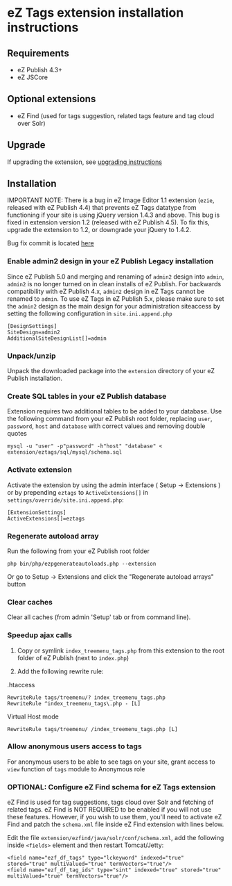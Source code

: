 # eZ Tags extension installation instructions

## Requirements

   * eZ Publish 4.3+
   * eZ JSCore

## Optional extensions

   * eZ Find (used for tags suggestion, related tags feature and tag cloud over Solr)

## Upgrade

If upgrading the extension, see [upgrading instructions](/ezsystems/eztags/doc/UPGRADE.md)

## Installation

IMPORTANT NOTE: There is a bug in eZ Image Editor 1.1 extension (`ezie`, released with eZ Publish 4.4)
that prevents eZ Tags datatype from functioning if your site is using jQuery version 1.4.3 and above.
This bug is fixed in extension version 1.2 (released with eZ Publish 4.5). To fix this, upgrade the
extension to 1.2, or downgrade your jQuery to 1.4.2.

Bug fix commit is located [here](https://github.com/ezsystems/ezie/commit/6f29d071b8b100d62651ce8b696b97bf0f8f8b98)

### Enable admin2 design in your eZ Publish Legacy installation

Since eZ Publish 5.0 and merging and renaming of `admin2` design into `admin`, `admin2` is no longer turned on in clean installs of
eZ Publish. For backwards compatibility with eZ Publish 4.x, `admin2` design in eZ Tags cannot be renamed to `admin`.
To use eZ Tags in eZ Publish 5.x, please make sure to set the `admin2` design as the main design for your administration
siteaccess by setting the following configuration in `site.ini.append.php`

    [DesignSettings]
    SiteDesign=admin2
    AdditionalSiteDesignList[]=admin

### Unpack/unzip

Unpack the downloaded package into the `extension` directory of your eZ Publish installation.

### Create SQL tables in your eZ Publish database

Extension requires two additional tables to be added to your database. Use the following command from your eZ Publish
root folder, replacing `user`, `password`, `host` and `database` with correct values and removing double quotes

    mysql -u "user" -p"password" -h"host" "database" < extension/eztags/sql/mysql/schema.sql

### Activate extension

Activate the extension by using the admin interface ( Setup -> Extensions ) or by
prepending `eztags` to `ActiveExtensions[]` in `settings/override/site.ini.append.php`:

    [ExtensionSettings]
    ActiveExtensions[]=eztags

### Regenerate autoload array

Run the following from your eZ Publish root folder

    php bin/php/ezpgenerateautoloads.php --extension

Or go to Setup -> Extensions and click the "Regenerate autoload arrays" button

### Clear caches

Clear all caches (from admin 'Setup' tab or from command line).

### Speedup ajax calls

1. Copy or symlink `index_treemenu_tags.php` from this extension to the root folder of eZ Publish (next to `index.php`)

2. Add the following rewrite rule:

.htaccess

    RewriteRule tags/treemenu/? index_treemenu_tags.php
    RewriteRule ^index_treemenu_tags\.php - [L]

Virtual Host mode

    RewriteRule tags/treemenu/ /index_treemenu_tags.php [L]

### Allow anonymous users access to tags

For anonymous users to be able to see tags on your site, grant access to `view` function of `tags` module to Anonymous role

### OPTIONAL: Configure eZ Find schema for eZ Tags extension

eZ Find is used for tag suggestions, tags cloud over Solr and fetching of related tags. eZ Find is NOT REQUIRED to be enabled if you
will not use these features. However, if you wish to use them, you'll need to activate eZ Find and patch the `schema.xml` file inside
eZ Find extension with lines below.

Edit the file `extension/ezfind/java/solr/conf/schema.xml`, add the following inside `<fields>` element and then restart Tomcat/Jetty:

    <field name="ezf_df_tags" type="lckeyword" indexed="true" stored="true" multiValued="true" termVectors="true"/>
    <field name="ezf_df_tag_ids" type="sint" indexed="true" stored="true" multiValued="true" termVectors="true"/>
